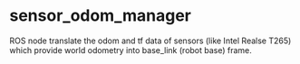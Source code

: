 # sensor_odom_manager
ROS node translate the odom and tf data of sensors (like Intel Realse T265) which provide world odometry into base_link (robot base) frame.
